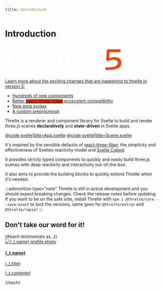 ```yaml
---
title: Introduction
---
```


<script lang="ts">
import Example from '$examples/introduction/App.svelte'

type Testimonial = {
  image: string; // Author image
  name: string; // Author name
  title: string; // Author title
  link: string; // Source URL
  contents: string; // The testimonial itself
}
const testimonials: Testimonial[] = [
  {
    image: 'https://avatars.githubusercontent.com/u/1162160?v=4',
    name: 'Rich Harris',
    title: "Creator of Svelte.",
    link: 'https://twitter.com/Rich_Harris/status/1599090054382596097',
    contents: "indeed — threlte is where it's at. i should get round to updating the svelte cubed repo/site to make that clearer",
  },
  {
    image: 'https://www.shiyunlu.com/assets/head-shot-2020.8496dae1_iHYyX.png',
    name: 'Shiyun 诗韵',
    title: "Globalist, learner, software engineer",
    link: 'https://twitter.com/lu_shiyun/status/1598002293114540032',
    contents: `My first try at writing shaders in #threejs .. used the FBO particles technique to explore Chinese characters that have "女" (woman) as a component in them.. OMG it's so challenging! The new @threlte, made it easier though 🤓`,
  },
  {
    image: 'https://www.higsch.com/img/me_coding.jpg',
    name: 'Matthias Stahl 🇪🇺',
    title: "I am a designer creating knowledge through data visualization.",
    link: 'https://twitter.com/h_i_g_s_c_h',
    contents: "🧑‍💻 First experiments using threlte for Svelte. After I didn't succeed using svelte-cubed, threlte seems to be a rather well-documented and good working declarative THREE library for Svelte. Many thanks to @a_warnes and @Reyfenberg!",
  },
  {
    image: 'https://avatars.githubusercontent.com/u/1162160?v=4',
    name: 'Rich Harris',
    title: "Creator of Svelte.",
    link: 'https://twitter.com/Rich_Harris/status/1580663361993248769',
    contents: "give threlte.xyz a whirl. not as mature as the r3f ecosystem, but already pretty capable",
  },
  {
    image: 'https://avatars.githubusercontent.com/u/57304890?v=4',
    name: 'shiva',
    title: "Computer Science + Art student @Carnegie Mellon",
    link: 'https://twitter.com/shiva_peri/status/1541627317147009025',
    contents: "threlte, which combines threejs and svelte, is easily one of my new favorite libraries",
  },
  {
    image: 'https://www.a3k.me/favicon/apple-touch-icon.png?v=2.2.0',
    name: 'Amr',
    title: "Freelancer web developer",
    link: 'https://twitter.com/amr3k_/status/1580799004694089728',
    contents: "I built 3 webGL apps using threlte and it's amazing <3",
  },
  {
    image: 'https://avatars.githubusercontent.com/u/3778969?v=4',
    name: 'Vatroslav Vrbanić',
    title: "Creator of svelthree and svelte-accmod",
    link: 'https://twitter.com/vatro_vrbanic/status/1556947920171286528',
    contents: "I'm impressed by all the features of threlte.xyz, it's well polished / feels complete. Still, svelthree is different in many ways, and I think it's good to have alternatives. After 1.0.0-next.1, I'll have to dive deeper into threlte and compare/test it extensively.",
  }
];
</script>

# Introduction

<a id="v5-intro" href="/core-transition" style="border-bottom-width: 0;" class="font-normal bg-brand text-white p-4 pb-8 my-0 rounded-md shadow-lg flex flex-col">

<svg style="max-width: 400px; margin: 0 auto;" class="px-8 w-full" id="Ebene_1" xmlns="http://www.w3.org/2000/svg" viewBox="0 0 1291.45 315.46"><defs><style>.cls-1{fill:#fff;}.cls-2{fill:#ff3f04;}</style></defs><g><path class="cls-1" d="M218.74,99.32c-21.36,0-38.93,7.23-55.12,23.43V35.24h-32.38V223.02c-13.35,9.15-25.12,13.42-37.55,13.42-21.36,0-32.38-12.06-32.38-34.8V126.19h54.16v-23.43H61.31V43.16L28.92,61.08v41.69H0v23.43H28.92v77.52c0,35.14,20.67,56.15,60.98,56.15,15.12,0,28.52-3.06,41.34-9.58v6.13h32.38v-109.21c15.16-16.88,29.97-24.46,47.89-24.46,22.74,0,33.42,11.37,33.42,35.14v98.53h32.38v-100.94c0-36.17-20.67-56.16-58.57-56.16Z"/><path class="cls-1" d="M475.66,99.32c-18.87,0-35.72,5.24-49.26,14.38-11.38-10.05-24.8-14.38-42.37-14.38-24.8,0-43.75,8.61-59.6,28.25-.69-8.61-2.07-16.88-3.79-24.8h-31.69c2.41,9.99,3.44,21.36,3.44,36.52v117.13h32.38v-101.29c14.81-22.39,30.66-32.38,50.3-32.38,12.62,0,22.09,3.35,30.72,11.49-8.62,12.76-13.5,28.37-13.5,45.7,0,47.89,35.83,79.93,89.23,79.93,25.84,0,48.23-7.24,68.9-22.39l-12.75-19.29c-16.88,12.75-34.79,18.6-55.12,18.6-33.76,0-54.09-17.91-57.19-49.61h128.16c.69-3.1,1.03-7.24,1.03-11.71,0-44.44-33.07-76.14-78.89-76.14Zm-49.61,66.83c4.13-27.22,21.7-44.1,48.58-44.1s44.1,16.88,47.54,44.1h-96.12Z"/><path class="cls-1" d="M712.33,236.43c-21.36,0-32.38-12.06-32.38-34.8V126.19h54.16v-23.43h-54.16V43.16l-32.38,17.91v41.69h-28.92v23.43h28.92v77.52c0,10.44,1.84,19.62,5.46,27.38-7.94,3.62-15.46,5.35-23.37,5.35-21.36,0-32.04-12.06-32.04-34.8V35.24h-95.77v23.43h63.39V203.71c0,35.14,20.33,56.15,60.63,56.15,15.76,0,29.45-3.13,42.83-10.3,9.88,6.7,23.18,10.3,39.85,10.3,20.33,0,37.55-5.51,54.43-17.57l-12.06-19.98c-13.78,9.65-25.84,14.13-38.59,14.13Z"/><path class="cls-1" d="M912.83,175.45c0-44.44-33.07-76.14-78.89-76.14-48.23,0-83.37,34.11-83.37,80.62s35.83,79.93,89.23,79.93c25.84,0,48.23-7.24,68.9-22.39l-12.75-19.29c-16.88,12.75-34.8,18.6-55.12,18.6-33.76,0-54.09-17.91-57.19-49.61h128.16c.69-3.1,1.03-7.24,1.03-11.71Zm-128.5-9.3c4.13-27.22,21.7-44.1,48.58-44.1s44.1,16.88,47.54,44.1h-96.12Z"/></g><rect class="cls-1" x="998.42" width="293.02" height="315.46"/><path class="cls-2" d="M1230.05,191.93c0,51.3-43.7,74.48-139.08,74.48h-31.16v-25.84h26.98c74.48,0,106.78-14.44,106.78-48.26,0-22.04-15.58-33.44-45.98-33.44-19.76,0-37.24,4.56-57,14.82l-21.28-7.6,8.36-117.04h143.26v29.64h-116.28l-4.56,67.26c17.48-8.74,36.1-13.3,56.24-13.3,47.5,0,73.72,21.28,73.72,59.28Z"/></svg>

<p class="!my-0 !py-0">Learn more about the exciting changes that are happening to threlte in version 5:</p>
<ul class="!pb-0 !mb-0">
<li>
Hundreds of new components
</li>
<li>
Better <code style="background-color: #DE3700">react-three-fiber</code> ecosystem compatibility
</li>
<li>
New prop syntax
</li>
<li>
A custom preprocessor
</li>
</ul>
</a>

Threlte is a renderer and component library for Svelte to build and render three.js scenes **declaratively** and **state-driven** in Svelte apps.

<ExampleWrapper playgroundHref="/introduction">
<Example />

<div slot="code">

@[code svelte|title=App.svelte](../examples/introduction/App.svelte)
@[code svelte|title=Scene.svelte](../examples/introduction/Scene.svelte)

</div>
</ExampleWrapper>

It's inspired by the sensible defaults of [react-three-fiber](https://github.com/pmndrs/react-three-fiber), the simplicity and effectiveness of Sveltes reactivity model and [Svelte Cubed](https://github.com/Rich-Harris/svelte-cubed).

It provides strictly typed components to quickly and easily build three.js scenes with deep reactivity and interactivity out-of-the-box.

It also aims to provide the building blocks to quickly extend Threlte when it's needed.

:::admonition type="note"
Threlte is still in active development and you should expect breaking changes. Check the release notes before updating. If you want to be on the safe side, install Threlte with `npm i @threlte/core --save-exact` to lock the versions, same goes for `@threlte/extras` and `@threlte/rapier`
:::

## Don't take our word for it!

<!-- <div class="flex justify-center p-4">
  <video preload="auto" autoplay="autoplay" class="w-full" controls>
    <source src="https://i.imgur.com/1Kea5Wk.mp4" type="video/mp4" />
  </video>
</div> -->

<div class="grid place-items-center grid-cols-1 992:grid-cols-2 gap-3">
  {#each testimonials as _t}
    <a href={_t.link} rel="external" class="w-full h-full rounded-md px-4 border-none bg-gray-50 duration-200 shadow-xl hover:shadow-2xl">
      <div class="flex gap-6">
        <img src={_t.image} alt="{_t.name} profile photo" class="rounded-full w-12 h-12 object-cover" />
        <div class="grow">
          <h4 class="mb-0">{_t.name}</h4>
          <p class="text-sm font-normal text-gray-400">{_t.title}</p>
        </div>
      </div>
      <p class="mt-0 font-normal text-base text-gray-600">{_t.contents}</p>
    </a>
  {/each}
</div>
